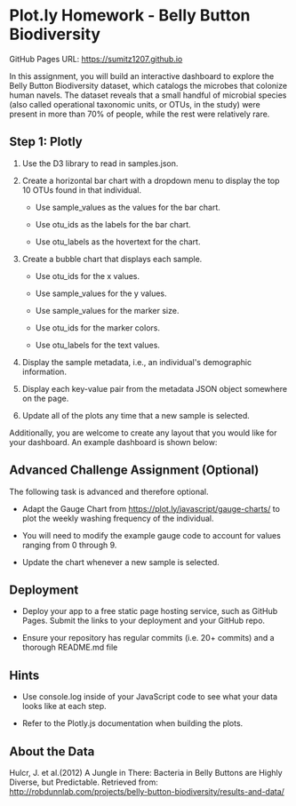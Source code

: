 
# Plot.ly Homework - Belly Button Biodiversity

GitHub Pages URL: https://sumitz1207.github.io

In this assignment, you will build an interactive dashboard to explore the Belly Button Biodiversity dataset, which catalogs the microbes that colonize human navels.
The dataset reveals that a small handful of microbial species (also called operational taxonomic units, or OTUs, in the study) were present in more than 70% of people, while the rest were relatively rare.

## Step 1: Plotly

1. Use the D3 library to read in samples.json.

1. Create a horizontal bar chart with a dropdown menu to display the top 10 OTUs found in that individual.

    * Use sample_values as the values for the bar chart.

    * Use otu_ids as the labels for the bar chart.

    * Use otu_labels as the hovertext for the chart.

1. Create a bubble chart that displays each sample.

    * Use otu_ids for the x values.

    * Use sample_values for the y values.

    * Use sample_values for the marker size.

    * Use otu_ids for the marker colors.

    * Use otu_labels for the text values.

1. Display the sample metadata, i.e., an individual's demographic information.

1. Display each key-value pair from the metadata JSON object somewhere on the page.

1. Update all of the plots any time that a new sample is selected.

Additionally, you are welcome to create any layout that you would like for your dashboard. An example dashboard is shown below:

## Advanced Challenge Assignment (Optional)
The following task is advanced and therefore optional.

* Adapt the Gauge Chart from https://plot.ly/javascript/gauge-charts/ to plot the weekly washing frequency of the individual.

* You will need to modify the example gauge code to account for values ranging from 0 through 9.

* Update the chart whenever a new sample is selected.




## Deployment

* Deploy your app to a free static page hosting service, such as GitHub Pages. Submit the links to your deployment and your GitHub repo.

* Ensure your repository has regular commits (i.e. 20+ commits) and a thorough README.md file



## Hints

* Use console.log inside of your JavaScript code to see what your data looks like at each step.

* Refer to the Plotly.js documentation when building the plots.


## About the Data
Hulcr, J. et al.(2012) A Jungle in There: Bacteria in Belly Buttons are Highly Diverse, but Predictable. Retrieved from: http://robdunnlab.com/projects/belly-button-biodiversity/results-and-data/